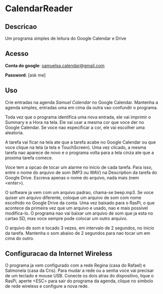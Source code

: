# CalendarReader

## Descricao

Um programa simples de leitura do Google Calendar e Drive

## Acesso

**Conta do google**: samuelsa.calendar@gmail.com

**Password**: [ask me]

## Uso

Crie entradas na agenda *Samuel Calendar* no Google Calendar. Mantenha a agenda simples, entradas uma em cima da outra vao confundir o programa.

Toda vez que o programa identifica uma nova entrada, ele vai imprimir o Summary e a Hora na tela. Ele vai usar a mesma cor que voce der no Google Calendar. Se voce nao especificar a cor, ele vai escolher uma aleatoria.

A tarefa vai ficar na tela ate que a tarefa acabe no Google Calendar ou que voce clique na tela (a tela e TouchScreen). Uma vez clicado, a mesma tarefa nao aparece de novo e o programa volta para a tela cinza ate que a proxima tarefa comece.

Voce tem a opcao de tocar um alarme no inicio de cada tarefa. Para isso, entre o nome do arquivo de som (MP3 ou WAV) na Description da tarefa do Google Drive. Escreva apenas o nome do arquivo, nada mais (nem \<enter\>).

O software ja vem com um arquivo padrao, chama-se beep.mp3. Se voce quiser um arquivo diferente, coloque um arquivo de som com nome escolhido no Google Drive da conta. Uma vez baixado para o RasPi, o que acontece da primeira vez que um arquivo e usado, nao e mais possivel modifica-lo. O programa nao vai baixar um arquivo de som que ja esta no cartao SD, mas voce sempre pode colocar um outro arquivo.

O arquivo de som e tocado 3 vezes, em intervalo de 2 segundos, no inicio da tarefa. Mantenha o som abaixo de 2 segundos para nao tocar um em cima do outro.

## Configuracao da Internet Wireless

O programa ja vem configurado com a rede Regina (casa do Rafael) e Salmonela (casa da Cris). Para mudar a rede ou a senha voce vai precisar de um teclado e mouse USB. Conecte os dois atras do dispositivo, lique o RasPi, aperte \<ESC\> para sair do programa da agenda, clique no simbolo de rede wireless e configure a nova rede.
